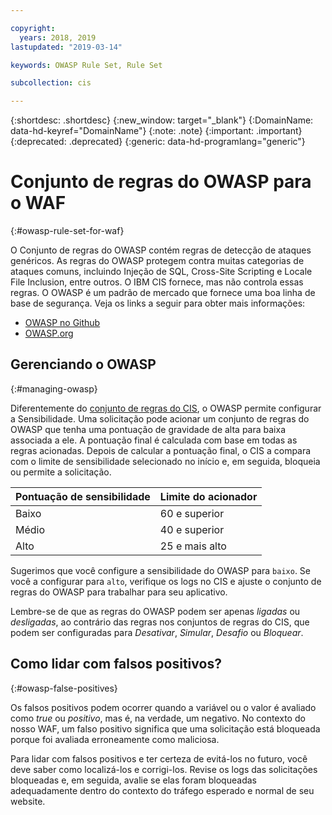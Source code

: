 ```yaml
---

copyright:
  years: 2018, 2019
lastupdated: "2019-03-14"

keywords: OWASP Rule Set, Rule Set

subcollection: cis

---
```


{:shortdesc: .shortdesc}
{:new_window: target="_blank"}
{:DomainName: data-hd-keyref="DomainName"}
{:note: .note}
{:important: .important}
{:deprecated: .deprecated}
{:generic: data-hd-programlang="generic"}


# Conjunto de regras do OWASP para o WAF
{:#owasp-rule-set-for-waf}

O Conjunto de regras do OWASP contém regras de detecção de ataques genéricos. As regras do OWASP protegem contra muitas categorias de ataques comuns, incluindo Injeção de SQL, Cross-Site Scripting e Locale File Inclusion, entre outros. O IBM CIS fornece, mas não controla essas regras. O OWASP é um padrão de mercado que fornece uma boa linha de base de segurança. Veja os links a seguir para obter mais informações:
  * [OWASP no Github](https://github.com/SpiderLabs/owasp-modsecurity-crs)
  * [OWASP.org](https://www.owasp.org/index.php/Category:OWASP_ModSecurity_Core_Rule_Set_Project)

## Gerenciando o OWASP
{:#managing-owasp}

Diferentemente do [conjunto de regras do CIS](/docs/infrastructure/cis?topic=cis-cis-rule-set-for-waf), o OWASP permite configurar a Sensibilidade.  Uma solicitação pode acionar um conjunto de regras do OWASP que tenha uma pontuação de gravidade de alta para baixa associada a ele. A pontuação final é calculada com base em todas as regras acionadas. Depois de calcular a pontuação final, o CIS a compara com o limite de sensibilidade selecionado no início e, em seguida, bloqueia ou permite a solicitação.

|Pontuação de sensibilidade| Limite do acionador|
|------|---------------|
|Baixo   |  60 e superior|
|Médio|  40 e superior|
|Alto  |  25 e mais alto|

Sugerimos que você configure a sensibilidade do OWASP para `baixo`. Se você a configurar para `alto`, verifique os logs no CIS e ajuste o conjunto de regras do OWASP para trabalhar para seu aplicativo.

Lembre-se de que as regras do OWASP podem ser apenas _ligadas_ ou _desligadas_, ao contrário das regras nos conjuntos de regras do CIS, que podem ser configuradas para _Desativar_, _Simular_, _Desafio_ ou _Bloquear_.

## Como lidar com falsos positivos?
{:#owasp-false-positives}

Os falsos positivos podem ocorrer quando a variável ou o valor é avaliado como _true_ ou _positivo_, mas é, na verdade, um negativo. No contexto do nosso WAF, um falso positivo significa que uma solicitação está bloqueada porque foi avaliada erroneamente como maliciosa.

Para lidar com falsos positivos e ter certeza de evitá-los no futuro, você deve saber como localizá-los e corrigi-los. Revise os logs das solicitações bloqueadas e, em seguida, avalie se elas foram bloqueadas adequadamente dentro do contexto do tráfego esperado e normal de seu website.

